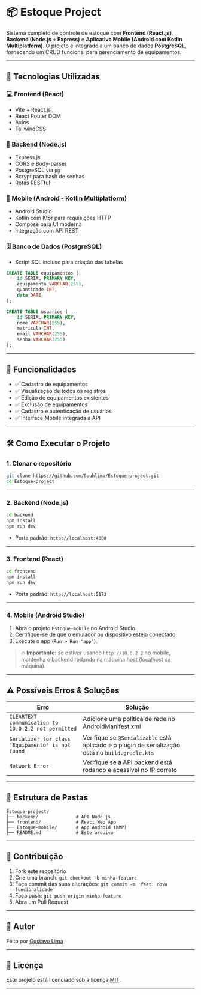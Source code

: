 
# 📦 Estoque Project

Sistema completo de controle de estoque com **Frontend (React.js)**, **Backend (Node.js + Express)** e **Aplicativo Mobile (Android com Kotlin Multiplatform)**. O projeto é integrado a um banco de dados **PostgreSQL**, fornecendo um CRUD funcional para gerenciamento de equipamentos.

---

## 🚀 Tecnologias Utilizadas

### 💻 Frontend (React)
- Vite + React.js
- React Router DOM
- Axios
- TailwindCSS

### 🔧 Backend (Node.js)
- Express.js
- CORS e Body-parser
- PostgreSQL via `pg`
- Bcrypt para hash de senhas
- Rotas RESTful

### 📱 Mobile (Android - Kotlin Multiplatform)
- Android Studio
- Kotlin com Ktor para requisições HTTP
- Compose para UI moderna
- Integração com API REST

### 🗄️ Banco de Dados (PostgreSQL)
- Script SQL incluso para criação das tabelas

```sql
CREATE TABLE equipamentos (
    id SERIAL PRIMARY KEY,
    equipamento VARCHAR(255),
    quantidade INT,
    data DATE
);

CREATE TABLE usuarios (
    id SERIAL PRIMARY KEY,
    nome VARCHAR(255),
    matricula INT,
    email VARCHAR(255),
    senha VARCHAR(255)
);
```

---

## 🧪 Funcionalidades

- ✅ Cadastro de equipamentos
- ✅ Visualização de todos os registros
- ✅ Edição de equipamentos existentes
- ✅ Exclusão de equipamentos
- ✅ Cadastro e autenticação de usuários
- ✅ Interface Mobile integrada à API

---

## 🛠️ Como Executar o Projeto

### 1. Clonar o repositório

```bash
git clone https://github.com/Guuhlima/Estoque-project.git
cd Estoque-project
```

---

### 2. Backend (Node.js)

```bash
cd backend
npm install
npm run dev
```

- Porta padrão: `http://localhost:4000`

---

### 3. Frontend (React)

```bash
cd frontend
npm install
npm run dev
```

- Porta padrão: `http://localhost:5173`

---

### 4. Mobile (Android Studio)

1. Abra o projeto `Estoque-mobile` no Android Studio.
2. Certifique-se de que o emulador ou dispositivo esteja conectado.
3. Execute o app (`Run > Run 'app'`).

> 🔥 **Importante:** se estiver usando `http://10.0.2.2` no mobile, mantenha o backend rodando na máquina host (localhost da máquina).

---

## ⚠️ Possíveis Erros & Soluções

| Erro | Solução |
|------|---------|
| `CLEARTEXT communication to 10.0.2.2 not permitted` | Adicione uma política de rede no AndroidManifest.xml |
| `Serializer for class 'Equipamento' is not found` | Verifique se `@Serializable` está aplicado e o plugin de serialização está no `build.gradle.kts` |
| `Network Error` | Verifique se a API backend está rodando e acessível no IP correto |

---

## 📂 Estrutura de Pastas

```
Estoque-project/
├── backend/              # API Node.js
├── frontend/             # React Web App
├── Estoque-mobile/       # App Android (KMP)
├── README.md             # Este arquivo
```

---

## 🤝 Contribuição

1. Fork este repositório
2. Crie uma branch: `git checkout -b minha-feature`
3. Faça commit das suas alterações: `git commit -m 'feat: nova funcionalidade'`
4. Faça push: `git push origin minha-feature`
5. Abra um Pull Request

---

## 🧠 Autor

Feito por [Gustavo Lima](https://github.com/Guuhlima)

---

## 📄 Licença

Este projeto está licenciado sob a licença [MIT](LICENSE).

---

